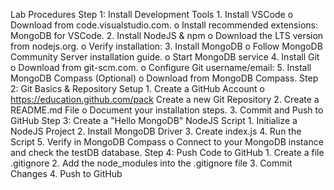 
Lab Procedures Step 1: Install Development Tools 1. Install VSCode o Download from code.visualstudio.com. o Install recommended extensions: MongoDB for VSCode. 2. Install NodeJS & npm o Download the LTS version from nodejs.org. o Verify installation: 3. Install MongoDB o Follow MongoDB Community Server installation guide. o Start MongoDB service 4. Install Git o Download from git-scm.com. o Configure Git username/email: 5. Install MongoDB Compass (Optional) o Download from MongoDB Compass. Step 2: Git Basics & Repository Setup 1. Create a GitHub Account o https://education.github.com/pack Create a new Git Repository 2. Create a README.md File o Document your installation steps. 3. Commit and Push to GitHub Step 3: Create a "Hello MongoDB" NodeJS Script 1. Initialize a NodeJS Project 2. Install MongoDB Driver 3. Create index.js 4. Run the Script 5. Verify in MongoDB Compass o Connect to your MongoDB instance and check the testDB database. Step 4: Push Code to GitHub 1. Create a file .gitignore 2. Add the node_modules into the .gitignore file 3. Commit Changes 4. Push to GitHub

